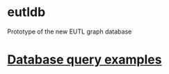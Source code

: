 # eutldb
Prototype of the new EUTL graph database


# [Database query examples](docs/query_examples.md)
